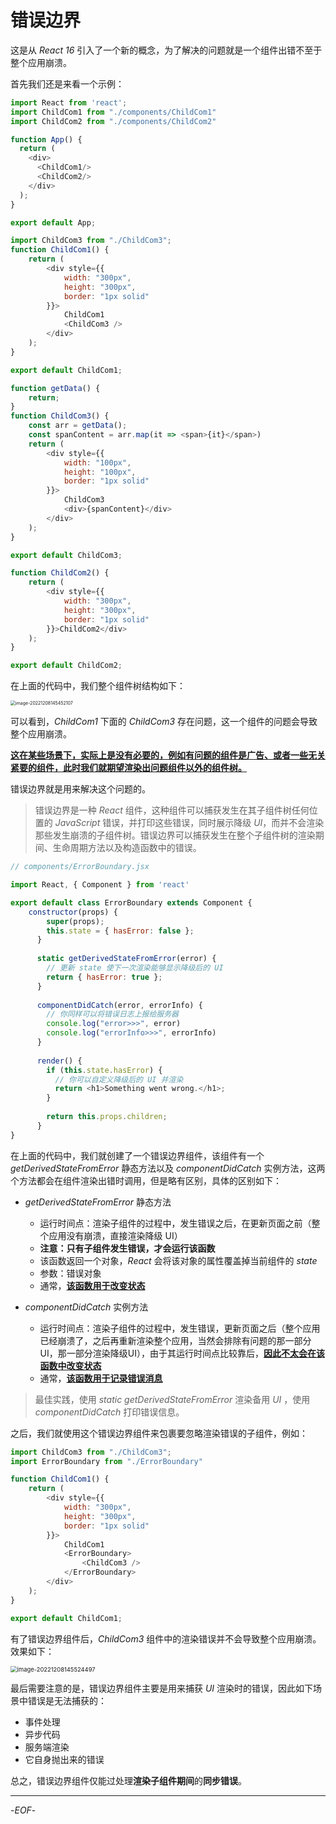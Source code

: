 # 错误边界

这是从 *React 16* 引入了一个新的概念，为了解决的问题就是一个组件出错不至于整个应用崩溃。

首先我们还是来看一个示例：

```js
import React from 'react';
import ChildCom1 from "./components/ChildCom1"
import ChildCom2 from "./components/ChildCom2"

function App() {
  return (
    <div>
      <ChildCom1/>
      <ChildCom2/>
    </div>
  );
}

export default App;
```

```js
import ChildCom3 from "./ChildCom3";
function ChildCom1() {
    return (
        <div style={{
            width: "300px",
            height: "300px",
            border: "1px solid"
        }}>
            ChildCom1
            <ChildCom3 />
        </div>
    );
}

export default ChildCom1;
```

```js
function getData() {
    return;
}
function ChildCom3() {
    const arr = getData();
    const spanContent = arr.map(it => <span>{it}</span>)
    return (
        <div style={{
            width: "100px",
            height: "100px",
            border: "1px solid"
        }}>
            ChildCom3
            <div>{spanContent}</div>
        </div>
    );
}

export default ChildCom3;
```

```js
function ChildCom2() {
    return (
        <div style={{
            width: "300px",
            height: "300px",
            border: "1px solid"
        }}>ChildCom2</div>
    );
}

export default ChildCom2;
```

在上面的代码中，我们整个组件树结构如下：

<img src="https://xiejie-typora.oss-cn-chengdu.aliyuncs.com/2022-12-08-065452.png" alt="image-20221208145452107" style="zoom:50%;" />

可以看到，*ChildCom1* 下面的 *ChildCom3* 存在问题，这一个组件的问题会导致整个应用崩溃。

**<u>这在某些场景下，实际上是没有必要的，例如有问题的组件是广告、或者一些无关紧要的组件，此时我们就期望渲染出问题组件以外的组件树。</u>**

错误边界就是用来解决这个问题的。

>错误边界是一种 *React* 组件，这种组件可以捕获发生在其子组件树任何位置的 *JavaScript* 错误，并打印这些错误，同时展示降级 *UI*，而并不会渲染那些发生崩溃的子组件树。错误边界可以捕获发生在整个子组件树的渲染期间、生命周期方法以及构造函数中的错误。

```js
// components/ErrorBoundary.jsx

import React, { Component } from 'react'

export default class ErrorBoundary extends Component {
    constructor(props) {
        super(props);
        this.state = { hasError: false };
      }
    
      static getDerivedStateFromError(error) {
        // 更新 state 使下一次渲染能够显示降级后的 UI
        return { hasError: true };
      }
    
      componentDidCatch(error, errorInfo) {
        // 你同样可以将错误日志上报给服务器
        console.log("error>>>", error)
        console.log("errorInfo>>>", errorInfo)
      }
    
      render() {
        if (this.state.hasError) {
          // 你可以自定义降级后的 UI 并渲染
          return <h1>Something went wrong.</h1>;
        }
    
        return this.props.children; 
      }
}
```

在上面的代码中，我们就创建了一个错误边界组件，该组件有一个 *getDerivedStateFromError* 静态方法以及 *componentDidCatch* 实例方法，这两个方法都会在组件渲染出错时调用，但是略有区别，具体的区别如下：

- *getDerivedStateFromError* 静态方法
    - 运行时间点：渲染子组件的过程中，发生错误之后，在更新页面之前（整个应用没有崩溃，直接渲染降级 UI）
    - **注意：只有子组件发生错误，才会运行该函数**
    - 该函数返回一个对象，*React* 会将该对象的属性覆盖掉当前组件的 *state*
    - 参数：错误对象
    - 通常，**<u>该函数用于改变状态</u>**

- *componentDidCatch* 实例方法
   - 运行时间点：渲染子组件的过程中，发生错误，更新页面之后（整个应用已经崩溃了，之后再重新渲染整个应用，当然会排除有问题的那一部分UI，那一部分渲染降级UI），由于其运行时间点比较靠后，**<u>因此不太会在该函数中改变状态</u>**
   - 通常，**<u>该函数用于记录错误消息</u>**


>最佳实践，使用 *static getDerivedStateFromError* 渲染备用 *UI* ，使用 *componentDidCatch* 打印错误信息。

之后，我们就使用这个错误边界组件来包裹要忽略渲染错误的子组件，例如：

```js
import ChildCom3 from "./ChildCom3";
import ErrorBoundary from "./ErrorBoundary"

function ChildCom1() {
    return (
        <div style={{
            width: "300px",
            height: "300px",
            border: "1px solid"
        }}>
            ChildCom1
            <ErrorBoundary>
                <ChildCom3 />
            </ErrorBoundary>
        </div>
    );
}

export default ChildCom1;
```

有了错误边界组件后，*ChildCom3* 组件中的渲染错误并不会导致整个应用崩溃。效果如下：

<img src="https://xiejie-typora.oss-cn-chengdu.aliyuncs.com/2022-12-08-065524.png" alt="image-20221208145524497" style="zoom:67%;" />

最后需要注意的是，错误边界组件主要是用来捕获 *UI* 渲染时的错误，因此如下场景中错误是无法捕获的：

- 事件处理
- 异步代码
- 服务端渲染
- 它自身抛出来的错误

总之，错误边界组件仅能过处理**渲染子组件期间**的**同步错误**。

---

-*EOF*-
